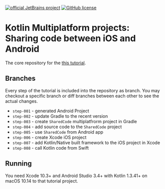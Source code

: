 [![official JetBrains project](https://jb.gg/badges/official.svg)](https://confluence.jetbrains.com/display/ALL/JetBrains+on+GitHub)
[![GitHub license](https://img.shields.io/badge/license-Apache%20License%202.0-blue.svg?style=flat)](https://www.apache.org/licenses/LICENSE-2.0)

# Kotlin Multiplatform projects: Sharing code between iOS and Android

The core repository for the [this tutorial](https://play.kotlinlang.org/hands-on/Targeting%20iOS%20and%20Android%20with%20Kotlin%20Multiplatform/01_Introduction).

## Branches

Every step of the tutorial is included into the repository as branch. You may checkout a specific branch or diff branches between each other to see the actual changes.

- `step-001` - generated Android Project
- `step-002` - update Gradle to the recent version
- `step-003` - create `SharedCode` multiplatfrorm project in Gradle
- `step-004` - add source code to the `SharedCode` project
- `step-005` - use `SharedCode` from Android app
- `step-006` - create Xcode iOS project
- `step-007` - add Kotlin/Native built framework to the iOS project in Xcode
- `step-008` - call Kotlin code from Swift


## Running

You need Xcode 10.3+ and Android Studio 3.4+ with Kotlin 1.3.41+ on macOS 10.14 to that tutorial project.


